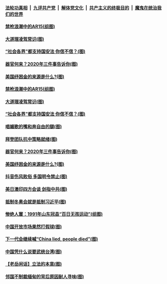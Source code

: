 

####  [法轮功真相](../../../../basic/blob/master/README.md?t=03171501) &nbsp;|&nbsp; [九评共产党](../../../../9ping.md/blob/master/README.md?t=03171501) &nbsp;|&nbsp; [解体党文化](../../../../jtdwh.md/blob/master/README.md?t=03171501)  &nbsp;|&nbsp; [共产主义的终极目的](../../../../gczydzjmd.md/blob/master/README.md?t=03171501) &nbsp;|&nbsp; [魔鬼在统治我们的世界](../../../../mgztzwmdsj.md/blob/master/README.md?t=03171501) 

#### [禁枪浪潮中的AR15(组图)](../pages/p4/965804.md?t=03171501) 

#### [大道理凌驾常识(图)](../pages/p4/965795.md?t=03171501) 

#### [“社会各界”都支持国安法 你信不信？(图)](../pages/p4/965794.md?t=03171501) 

#### [器官何来？2020年三件事告诉你(图)](../pages/p4/965790.md?t=03171501) 

#### [美国纾困金的来源是什么?(图)](../pages/p4/965749.md?t=03171501) 


#### [禁枪浪潮中的AR15(组图)](../pages/p4/965804.md?t=03171501) 

#### [大道理凌驾常识(图)](../pages/p4/965795.md?t=03171501) 

#### [“社会各界”都支持国安法 你信不信？(图)](../pages/p4/965794.md?t=03171501) 

#### [唱媚歌的嘴和奔自由的腿(图)](../pages/p4/965793.md?t=03171501) 

#### [拜登团队抗中策略就绪(图)](../pages/p4/965791.md?t=03171501) 

#### [器官何来？2020年三件事告诉你(图)](../pages/p4/965790.md?t=03171501) 

#### [美国纾困金的来源是什么?(图)](../pages/p4/965749.md?t=03171501) 



#### [抖音伤风败俗 多国明令禁止(图)](../pages/p4/965696.md?t=03171501) 

#### [美日澳印四方会谈 剑指中共(图)](../pages/p4/965680.md?t=03171501) 

#### [抵制冬奥会就是抵制习近平(图)](../pages/p4/965677.md?t=03171501) 

#### [惨绝人寰：1991年山东冠县“百日无孩运动”(组图)](../pages/p4/965672.md?t=03171501) 

#### [中国开放市场果然打假球(图)](../pages/p4/965671.md?t=03171501) 

#### [下一代会继续喊“China lied, people died”(图)](../pages/p4/965670.md?t=03171501) 

#### [中国凭什么说要武统台湾(图)](../pages/p4/965668.md?t=03171501) 

#### [【老岳闲话】立法的本意(图)](../pages/p4/965621.md?t=03171501) 

#### [邻国不制裁缅甸的背后原因耐人寻味(图)](../pages/p4/965020.md?t=03171501) 



